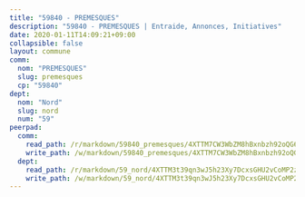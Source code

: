 ```yaml
---
title: "59840 - PREMESQUES"
description: "59840 - PREMESQUES | Entraide, Annonces, Initiatives"
date: 2020-01-11T14:09:21+09:00
collapsible: false
layout: commune
comm:
  nom: "PREMESQUES"
  slug: premesques
  cp: "59840"
dept:
  nom: "Nord"
  slug: nord
  num: "59"
peerpad:
  comm:
    read_path: /r/markdown/59840_premesques/4XTTM7CW3WbZM8hBxnbzh92oQG6VYLKAZPPGS7kpGtZthndsu
    write_path: /w/markdown/59840_premesques/4XTTM7CW3WbZM8hBxnbzh92oQG6VYLKAZPPGS7kpGtZthndsu-K3TgTzQ3dS5JUg1vccPmdBMRmTyy8UESUkrTmXftWU2Fm1CAXV4s52zdcZsJ9BoWnKhdmK8oa8WFp8YBa6TDg2tVeJVNoScxbk7NgRcTu1y6LRWyDdHTMiUzDixHXr4KTTpmA22T
  dept:
    read_path: /r/markdown/59_nord/4XTTM3t39qn3wJ5h23Xy7DcxsGHU2vCoMP2z3iS4TUn3TrtdJ
    write_path: /w/markdown/59_nord/4XTTM3t39qn3wJ5h23Xy7DcxsGHU2vCoMP2z3iS4TUn3TrtdJ-K3TgTuZGkuZqXfr6fpmH7pGsMT6ndvZQMyRDze5QBt7XScLWHoBi246kLoDKpTH2Yo4f3AFSSJqGc2ozvNww7qPLqsDjpvahxCbQ6F5znbfjp6kVgaDcTYc9LyhwSfYuCevnvZUQ
---
```


